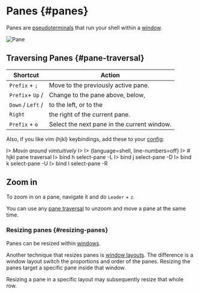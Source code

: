 # Panes {#panes}

Panes are [pseudoterminals](https://en.wikipedia.org/wiki/Pseudoterminal) that
run your shell within a [window](#windows).

![Pane](images/info/pane.png)

## Traversing Panes {#pane-traversal}

| Shortcut         | Action                                             |
|------------------|----------------------------------------------------|
|`Prefix` + `;`    | Move to the previously active pane.                |
|`Prefix`+ `Up` /  | Change to the pane above, below,                   |
|`Down` / `Left` / | to the left, or to the                             |
|`Right`           | the right of the current pane.                     |
|`Prefix` + `o`    | Select the next pane in the current window.        |

Also, if you like vim (hjkl) keybindings, add these to your [config](#config):

I> *Movin around vimtuitively*
I>
I> {language=shell, line-numbers=off}
I>     # hjkl pane traversal
I>     bind h select-pane -L
I>     bind j select-pane -D
I>     bind k select-pane -U
I>     bind l select-pane -R

## Zoom in

To zoom in on a pane, navigate it and do `Leader` + `z`.

You can use any [pane traversal](#pane-traversal) to unzoom and move a pane at
the same time.

### Resizing panes {#resizing-panes}

Panes can be resized within [windows](#windows).

Another technique that resizes panes is [window layouts](#window-layouts). The
difference is a window layout switch the proportions and order of the panes.
Resizing the panes target a specific pane inside that window.

Resizing a pane in a specific layout may subsequently resize that whole row.
